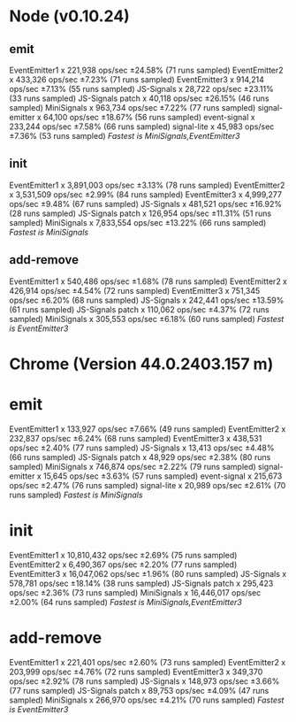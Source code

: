 
# Node (v0.10.24)

## emit
EventEmitter1 x 221,938 ops/sec ±24.58% (71 runs sampled)
EventEmitter2 x 433,326 ops/sec ±7.23% (71 runs sampled)
EventEmitter3 x 914,214 ops/sec ±7.13% (55 runs sampled)
JS-Signals x 28,722 ops/sec ±23.11% (33 runs sampled)
JS-Signals patch x 40,118 ops/sec ±26.15% (46 runs sampled)
MiniSignals x 963,734 ops/sec ±7.22% (77 runs sampled)
signal-emitter x 64,100 ops/sec ±18.67% (56 runs sampled)
event-signal x 233,244 ops/sec ±7.58% (66 runs sampled)
signal-lite x 45,983 ops/sec ±7.36% (53 runs sampled)
*Fastest is MiniSignals,EventEmitter3*

## init
EventEmitter1 x 3,891,003 ops/sec ±3.13% (78 runs sampled)
EventEmitter2 x 3,531,509 ops/sec ±2.99% (84 runs sampled)
EventEmitter3 x 4,999,277 ops/sec ±9.48% (67 runs sampled)
JS-Signals x 481,521 ops/sec ±16.92% (28 runs sampled)
JS-Signals patch x 126,954 ops/sec ±11.31% (51 runs sampled)
MiniSignals x 7,833,554 ops/sec ±13.22% (66 runs sampled)
*Fastest is MiniSignals*

## add-remove
EventEmitter1 x 540,486 ops/sec ±1.68% (78 runs sampled)
EventEmitter2 x 426,914 ops/sec ±4.54% (72 runs sampled)
EventEmitter3 x 751,345 ops/sec ±6.20% (68 runs sampled)
JS-Signals x 242,441 ops/sec ±13.59% (61 runs sampled)
JS-Signals patch x 110,062 ops/sec ±4.37% (72 runs sampled)
MiniSignals x 305,553 ops/sec ±6.18% (60 runs sampled)
*Fastest is EventEmitter3*

# Chrome (Version 44.0.2403.157 m)

# emit
EventEmitter1 x 133,927 ops/sec ±7.66% (49 runs sampled)
EventEmitter2 x 232,837 ops/sec ±6.24% (68 runs sampled)
EventEmitter3 x 438,531 ops/sec ±2.40% (77 runs sampled)
JS-Signals x 13,413 ops/sec ±4.48% (66 runs sampled)
JS-Signals patch x 48,929 ops/sec ±2.38% (80 runs sampled)
MiniSignals x 746,874 ops/sec ±2.22% (79 runs sampled)
signal-emitter x 15,645 ops/sec ±3.63% (57 runs sampled)
event-signal x 215,673 ops/sec ±2.47% (76 runs sampled)
signal-lite x 20,989 ops/sec ±2.61% (70 runs sampled)
*Fastest is MiniSignals*

# init
EventEmitter1 x 10,810,432 ops/sec ±2.69% (75 runs sampled)
EventEmitter2 x 6,490,367 ops/sec ±2.20% (77 runs sampled)
EventEmitter3 x 16,047,062 ops/sec ±1.96% (80 runs sampled)
JS-Signals x 578,781 ops/sec ±18.14% (38 runs sampled)
JS-Signals patch x 295,423 ops/sec ±2.36% (73 runs sampled)
MiniSignals x 16,446,017 ops/sec ±2.00% (64 runs sampled)
*Fastest is MiniSignals,EventEmitter3*

# add-remove
EventEmitter1 x 221,401 ops/sec ±2.60% (73 runs sampled)
EventEmitter2 x 203,999 ops/sec ±4.76% (72 runs sampled)
EventEmitter3 x 349,370 ops/sec ±2.92% (78 runs sampled)
JS-Signals x 148,973 ops/sec ±3.66% (77 runs sampled)
JS-Signals patch x 89,753 ops/sec ±4.09% (47 runs sampled)
MiniSignals x 266,970 ops/sec ±4.21% (70 runs sampled)
*Fastest is EventEmitter3*
